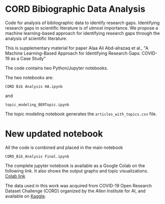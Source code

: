 # CORD Bibiographic Data Analysis
Code for analysis of bibliographic data to identify research gaps.
Identifying research gaps in scientific literature is of utmost importance. We propose a machine learning-based approach for identifying research gaps through the analysis of scientific literature. 

This is supplementary material for paper Alaa Ali Abd-alrazaq et al., "A Machine Learning–Based Approach for Identifying Research Gaps: COVID-19 as a Case Study"

The code contains two Python/Jupyter notebooks.

The two notebooks are:
```
CORD Bib Analysis HA.ipynb
```
and
```
topic_modeling_BERTopic.ipynb
```

The topic modeling notebook generates the ```articles_with_topics.csv``` file.

# New updated notebook
All the code is combined and placed in the main notebook  
```
CORD_Bib_Analysis Final.ipynb
```

The complete jupyter notebook is available as a Google Colab on the following link. It also shows the output graphs and topic visualizations.
[Colab link](https://colab.research.google.com/drive/1Vh-4KAz0GbCIwsI_A3J5pdhTj49IL-27?usp=sharing)

The data used in this work was acquired from COVID-19 Open Research Dataset Challenge (CORD) organized by the Allen Institute for AI, and available on [Kaggle](https://www.kaggle.com/datasets/allen-institute-for-ai/CORD-19-research-challenge). 
